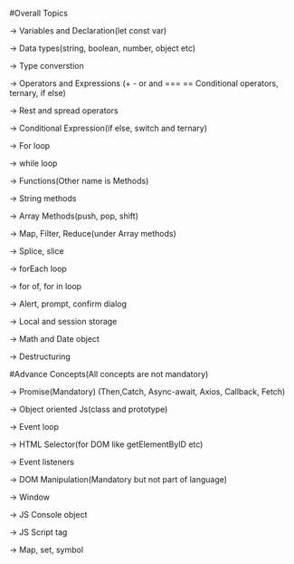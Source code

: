 #Overall Topics

-> Variables and Declaration(let const var)

-> Data types(string, boolean, number, object etc)

-> Type converstion

-> Operators and Expressions (+ - or and === == Conditional operators, ternary, if else)

-> Rest and spread operators

-> Conditional Expression(if else, switch and ternary)

-> For loop

-> while loop

-> Functions(Other name is Methods)

-> String methods

-> Array Methods(push, pop, shift)

-> Map, Filter, Reduce(under Array methods)

-> Splice, slice

-> forEach loop

-> for of, for in loop

-> Alert, prompt, confirm dialog

-> Local and session storage

-> Math and Date object

-> Destructuring



#Advance Concepts(All concepts are not mandatory)

-> Promise(Mandatory) (Then,Catch, Async-await, Axios, Callback, Fetch)

-> Object oriented Js(class and prototype)

-> Event loop

-> HTML Selector(for DOM like getElementByID etc)

-> Event listeners

-> DOM Manipulation(Mandatory but not part of language)

-> Window

-> JS Console object

-> JS Script tag

-> Map, set, symbol

